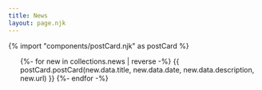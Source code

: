 ```yaml
---
title: News
layout: page.njk
---
```


{% import "components/postCard.njk" as postCard %}

<ul class="posts-list">
    {%- for new in collections.news | reverse -%}
        {{ postCard.postCard(new.data.title, new.data.date, new.data.description, new.url) }}
    {%- endfor -%}
</ul>
